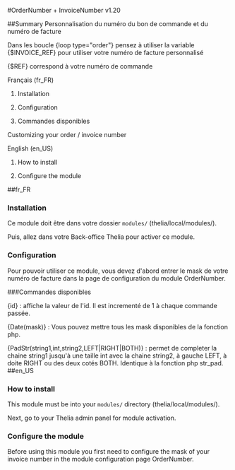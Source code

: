 #OrderNumber + InvoiceNumber v1.20

##Summary
Personnalisation du numéro du bon de commande et du numéro de facture

Dans les boucle {loop type="order"} pensez à utiliser la variable {$INVOICE_REF}
pour utiliser votre numéro de facture personnalisé

{$REF} correspond à votre numéro de commande

Français (fr_FR)

1. Installation

2. Configuration

3. Commandes disponibles

Customizing your order / invoice number 

English (en_US)

1. How to install

2. Configure the module

##fr_FR

### Installation
Ce module doit être dans votre dossier ```modules/``` (thelia/local/modules/).

Puis, allez dans votre Back-office Thelia pour activer ce module.

### Configuration
Pour pouvoir utiliser ce module, vous devez d'abord entrer le mask de votre numéro de facture dans
la page de configuration du module OrderNumber.

###Commandes disponibles

{id} : affiche la valeur de l'id. Il est incrementé de 1 à chaque commande passée.

{Date(mask)} : Vous pouvez mettre tous les mask disponibles de la fonction php.

{PadStr(string1,int,string2,LEFT|RIGHT|BOTH)} : permet de completer la chaine string1 jusqu'à une taille int avec la chaine string2, à gauche LEFT, à doite RIGHT ou des deux cotés BOTH. Identique à la fonction php str_pad.
##en_US

### How to install
This module must be into your ```modules/``` directory (thelia/local/modules/).

Next, go to your Thelia admin panel for module activation.

### Configure the module

Before using this module you first need to configure the mask of your invoice number in the module configuration page OrderNumber.


